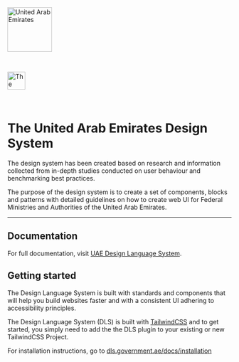 <div>
	<a href="https://u.ae/">
		<img src="https://tdra.gov.ae/Assets/images/UAEGoldNew-01.png" alt="United Arab Emirates" width="100" height="100">
	</a>
</div>
<p>&nbsp;</p>
<div>
	<a href="https://tdra.gov.ae/">
		<img src="https://tdra.gov.ae/Assets/images/TDRA-final-logo.svg" alt="The Telecommunication and Digital Government Regulatory Authority of the United Arab Emirates" height="40">
	</a>
</div>
<p>&nbsp;</p>

# The United Arab Emirates Design System

The design system has been created based on research and information collected from in-depth studies conducted on user behaviour and benchmarking best practices.

The purpose of the design system is to create a set of components, blocks and patterns with detailed guidelines on how to create web UI for Federal Ministries and Authorities of the United Arab Emirates.

---

## Documentation

For full documentation, visit [UAE Design Language System](https://dls.government.ae).

## Getting started

The Design Language System is built with standards and components that will help you build websites faster and with a consistent UI adhering to accessibility principles.

The Design Language System (DLS) is built with [TailwindCSS](https://tailwindcss.com) and to get started, you simply need to add the the DLS plugin to your existing or new TailwindCSS Project.

For installation instructions, go to [dls.government.ae/docs/installation](https://dls.government.ae/docs/installation)
